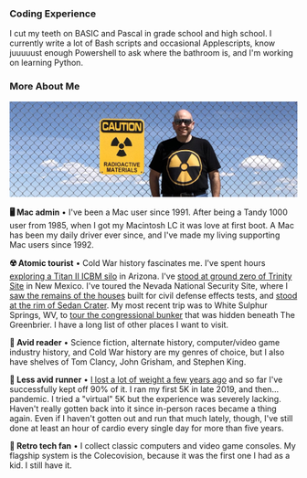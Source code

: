 ### Coding Experience ###

I cut my teeth on BASIC and Pascal in grade school and high school. I currently write a lot of Bash scripts and occasional Applescripts, know juuuuust enough Powershell to ask where the bathroom is, and I'm working on learning Python.

### More About Me ###

![PhillyMJS at Trinity Site Fence](trinityfence.jpg)

**🖥 Mac admin** • I've been a Mac user since 1991. After being a Tandy 1000 user from 1985, when I got my Macintosh LC it was love at first boot. A Mac has been my daily driver ever since, and I've made my living supporting Mac users since 1992.

**☢️ Atomic tourist** • Cold War history fascinates me. I've spent hours [exploring a Titan II ICBM silo](titan_ii_lcc_key.jpg) in Arizona. I've [stood at ground zero of Trinity Site](trinity_obelisk.jpg) in New Mexico. I've toured the Nevada National Security Site, where I [saw the remains of the houses](apple_2_house.jpg) built for civil defense effects tests, and [stood at the rim of Sedan Crater](sedan_crater_tour_group.jpg). My most recent trip was to White Sulphur Springs, WV, to [tour the congressional bunker](greenbrier_bunker_door.jpg) that was hidden beneath The Greenbrier. I have a long list of other places I want to visit.

**📖 Avid reader** • Science fiction, alternate history, computer/video game industry history, and Cold War history are my genres of choice, but I also have shelves of Tom Clancy, John Grisham, and Stephen King.

**🏃 Less avid runner** • [I lost a lot of weight a few years ago](https://phillymjs.com/weightloss) and so far I've successfully kept off 90% of it. I ran my first 5K in late 2019, and then... pandemic. I tried a "virtual" 5K but the experience was severely lacking. Haven't really gotten back into it since in-person races became a thing again. Even if I haven't gotten out and run that much lately, though, I've still done at least an hour of cardio every single day for more than five years. 

**👾 Retro tech fan** • I collect classic computers and video game consoles. My flagship system is the Colecovision, because it was the first one I had as a kid. I still have it.

<!--
**phillymjs/phillymjs** is a ✨ _special_ ✨ repository because its `README.md` (this file) appears on your GitHub profile.

Here are some ideas to get you started:

- 🔭 I’m currently working on ...
- 🌱 I’m currently learning ...
- 👯 I’m looking to collaborate on ...
- 🤔 I’m looking for help with ...
- 💬 Ask me about ...
- 📫 How to reach me: ...
- 😄 Pronouns: ...
- ⚡ Fun fact: ...
- Just adding something random here to test my new token.
-->
